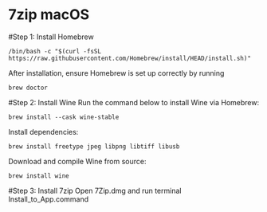 # 7zip macOS
#Step 1: Install Homebrew
```
/bin/bash -c "$(curl -fsSL https://raw.githubusercontent.com/Homebrew/install/HEAD/install.sh)"
```
After installation, ensure Homebrew is set up correctly by running
```
brew doctor
```

#Step 2: Install Wine
Run the command below to install Wine via Homebrew:

```
brew install --cask wine-stable
```

Install dependencies:
```
brew install freetype jpeg libpng libtiff libusb
```

Download and compile Wine from source:
```
brew install wine
```

#Step 3: Install 7zip
Open 7Zip.dmg and run terminal Install_to_App.command
